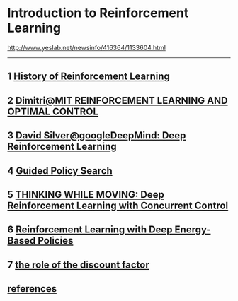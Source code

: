 # Introduction to Reinforcement Learning

<http://www.yeslab.net/newsinfo/416364/1133604.html>

***

## 1 [History of Reinforcement Learning](history_en.md)


## 2 [Dimitri@MIT REINFORCEMENT LEARNING AND OPTIMAL CONTROL](courseMIT/Dimitri.md)


## 3 [David Silver@googleDeepMind: Deep Reinforcement Learning](davidSilver/drl.md)


## 4 [Guided Policy Search](gps.md)


## 5 [THINKING WHILE MOVING: Deep Reinforcement Learning with Concurrent Control](thinking_while_moving/drl_with_concurrent_control.md)


## 6 [Reinforcement Learning with Deep Energy-Based Policies](softqlearning/debp.md)


## 7 [the role of the discount factor](discount_factor.md)

## [references](refs.md)